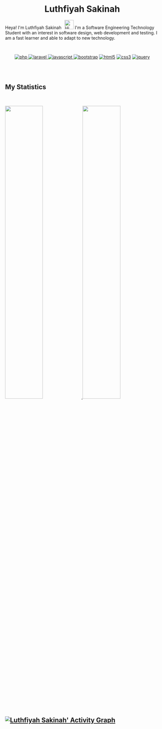 <h1 align="center">
  <b>Luthfiyah Sakinah</b>
</h1>

Heya! I'm Luthfiyah Sakinah<img src="https://raw.githubusercontent.com/iampavangandhi/iampavangandhi/master/gifs/Hi.gif" alt="Hi" style="width: 30px;margin-left: 10px;"> I'm a Software Engineering Technology Student with an interest in software design, web development and testing. I am a fast learner and able to adapt to new technology.

<br>

<p>
<div align="center">
  <a href="https://php.net" target="_blank">
    <img src="https://img.shields.io/badge/PHP-white.svg?style=for-the-badge&logo=php&logoColor=777BB4" alt="php"/>
  </a>
  
  <a href="https://laravel.com" target="_blank">
    <img src="https://img.shields.io/badge/Laravel-white.svg?style=for-the-badge&logo=laravel&logoColor=FF2D20" alt="laravel"/>
  </a>
  <a href="https://developer.mozilla.org/en-US/docs/Web/JavaScript" target="_blank">
    <img src="https://img.shields.io/badge/JavaScript-white.svg?style=for-the-badge&logo=javascript&logoColor=#F7DF1E" alt="javascript"/>
  </a>
  <a href="https://getbootstrap.com/" target="_blank"><img src="https://img.shields.io/badge/-Bootstrap-white?logo=bootstrap&logoColor=7952B3&style=for-the-badge" alt="bootstrap"/></a>
  <a href="https://html.spec.whatwg.org/multipage/" target="_blank"><img src="https://img.shields.io/badge/-HTML-white?logo=html5&style=for-the-badge" alt="html5"/></a>
<a href="https://www.w3.org/Style/CSS" target="_blank"><img src="https://img.shields.io/badge/-CSS-white?logo=css3&logoColor=1572B6&style=for-the-badge" alt="css3"/></a>
<a href="https://jquery.com/" target="_blank"><img src="https://img.shields.io/badge/-jquery-white?logo=jquery&logoColor=0769AD&style=for-the-badge" alt="jquery"/></a>
</div>
</p>
<br><br>
  


## My Statistics

<br/>
<p align="left">
  <a href="https://luthfiyah-sakinah.web.app/">
  <img width="49.5%" src="https://github-readme-stats.vercel.app/api?username=LuthfiyahS&show_icons=true&theme=gruvbox&hide_border=true" />
    <img width="49.5%" src="https://github-readme-streak-stats.herokuapp.com/?user=LuthfiyahS&theme=gruvbox&hide_border=true" />
  </a>
</p>
<br>

[![Luthfiyah Sakinah' Activity Graph](https://activity-graph.herokuapp.com/graph?username=LuthfiyahS&custom_title=LuthfiyahS%20Contribution%20Graph&theme=gruvbox&bg_color=282828&hide_border=true&line=d1a01f&point=c58545)](https://abhigyantrips.dev)
------
  <!--[![Spotify](https://spotify-github-readme.vercel.app/api/spotify)](https://open.spotify.com/album/0oBH83eLqK72jLRzrbPBH6)-->
